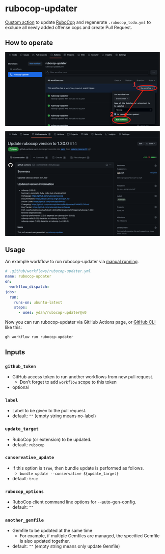 # rubocop-updater

[Custom action](https://docs.github.com/en//actions/creating-actions/about-custom-actions)
to update [RuboCop](https://github.com/rubocop/rubocop) and regenerate `.rubocop_todo.yml`
to exclude all newly added offense cops and create Pull Request.

## How to operate

![](img/actions.png)

![](img/pr.png)

## Usage

An example workflow to run rubocop-updater via
[manual running](https://docs.github.com/en//actions/managing-workflow-runs/manually-running-a-workflow).

```yaml
# .github/workflows/rubocop-updater.yml
name: rubocop-updater
on:
  workflow_dispatch:
jobs:
  run:
    runs-on: ubuntu-latest
    steps:
      - uses: ydah/rubocop-updater@v0
```

Now you can run rubocop-updater via GitHub Actions page,
or [GitHub CLI](https://cli.github.com/) like this:

```
gh workflow run rubocop-updater
```

## Inputs

### `github_token`

- GitHub access token to run another workflows from new pull request.
    - Don't forget to add `workflow` scope to this token
- optional

### `label`

- Label to be given to the pull request.
- default: `""` (empty string means no-label)

### `update_target`

- RuboCop (or extension) to be updated.
- default: `rubocop`

### `conservative_update`

- If this option is `true`, then bundle update is performed as follows.
    - `bundle update --conservative ${update_target}`
- default: `true`

### `rubocop_options`

- RuboCop client command line options for --auto-gen-config.
- default: `""`

### `another_gemfile`

- Gemfile to be updated at the same time
  - For example, if multiple Gemfiles are managed, the specified Gemfile is also updated together.
- default: `""` (empty string means only update Gemfile)
